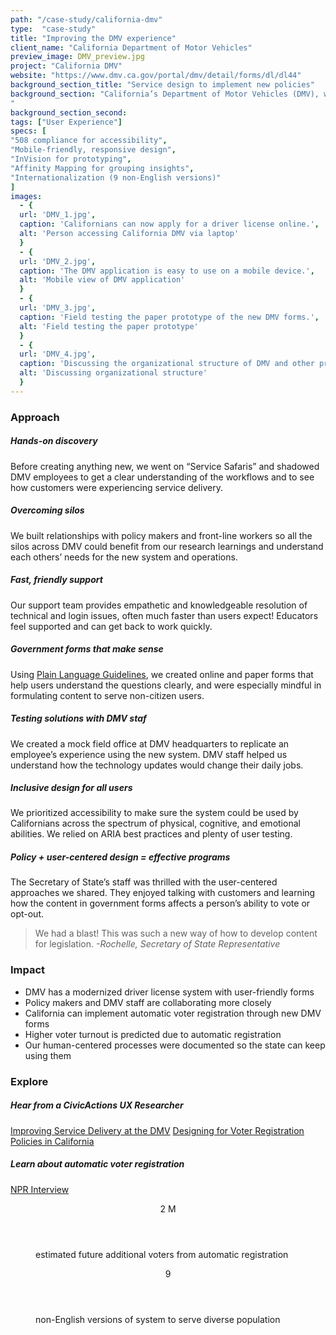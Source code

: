 ```yaml
---
path: "/case-study/california-dmv"
type:  "case-study"
title: "Improving the DMV experience"
client_name: "California Department of Motor Vehicles"
preview_image: DMV_preview.jpg
project: "California DMV"
website: "https://www.dmv.ca.gov/portal/dmv/detail/forms/dl/dl44"
background_section_title: "Service design to implement new policies"
background_section: "California’s Department of Motor Vehicles (DMV), which serves 1.8 million people every month, was tasked with implementing a new law that would automatically register people to vote when they got a driver license. Forms needed to be updated to reflect the new policy and the system needed to be modernized to include an online option for license registration. We worked with the DMV to help them figure out how the new software systems would affect business workflows and front-line staff, and how California’s diverse population would understand and respond to the online forms. There was also a need to redesign the opt-out voter registration option in a way that respected sensitivities concerning the many undocumented immigrants in the state. 
"
background_section_second: 
tags: ["User Experience"]
specs: [
"508 compliance for accessibility",
"Mobile-friendly, responsive design",
"InVision for prototyping", 
"Affinity Mapping for grouping insights", 
"Internationalization (9 non-English versions)"
]
images:
  - {
  url: 'DMV_1.jpg', 
  caption: 'Californians can now apply for a driver license online.', 
  alt: 'Person accessing California DMV via laptop'
  }
  - {
  url: 'DMV_2.jpg', 
  caption: 'The DMV application is easy to use on a mobile device.', 
  alt: 'Mobile view of DMV application'
  }
  - {
  url: 'DMV_3.jpg', 
  caption: 'Field testing the paper prototype of the new DMV forms.', 
  alt: 'Field testing the paper prototype'
  }
  - {
  url: 'DMV_4.jpg', 
  caption: 'Discussing the organizational structure of DMV and other project stakeholders.', 
  alt: 'Discussing organizational structure'
  }
---
```


### Approach

##### Hands-on discovery
Before creating anything new, we went on “Service Safaris” and shadowed DMV employees to get a clear understanding of the workflows and to see how customers were experiencing service delivery.

##### Overcoming silos
We built relationships with policy makers and front-line workers so all the silos across DMV could benefit from our research learnings and understand each others’ needs for the new system and operations.
##### Fast, friendly support
Our support team provides empathetic and knowledgeable resolution of technical and login issues, often much faster than users expect! Educators feel supported and can get back to work quickly.

##### Government forms that make sense
Using [Plain Language Guidelines](https://www.plainlanguage.gov/), we created online and paper forms that help users understand the questions clearly, and were especially mindful in formulating content to serve non-citizen users.

##### Testing solutions with DMV staf
We created a mock field office at DMV headquarters to replicate an employee’s experience using the new system. DMV staff helped us understand how the technology updates would change their daily jobs.

##### Inclusive design for all users
We prioritized accessibility to make sure the system could be used by Californians across the spectrum of physical, cognitive, and emotional abilities. We relied on ARIA best practices and plenty of user testing.

##### Policy + user-centered design = effective programs
The Secretary of State’s staff was thrilled with the user-centered approaches we shared. They enjoyed talking with customers and learning how the content in government forms affects a person’s ability to vote or opt-out.

<blockquote>
We had a blast! This was such a new way of how to develop content for legislation.
<cite> -Rochelle, Secretary of State Representative </cite>
</blockquote>

### Impact
* DMV has a modernized driver license system with user-friendly forms
* Policy makers and DMV staff are collaborating more closely
* California can implement automatic voter registration through new DMV forms
* Higher voter turnout is predicted due to automatic registration
* Our human-centered processes were documented so the state can keep using them


### Explore
##### Hear from a CivicActions UX Researcher
[Improving Service Delivery at the DMV](https://rachelkroft.myportfolio.com/dmv-ux)
[Designing for Voter Registration Policies in California](https://rachelkroft.myportfolio.com/dmv-ux) 

##### Learn about automatic voter registration
[NPR Interview](https://one.npr.org/?sharedMediaId=603693118:603693119)
 
<figure>
  <div> 
    <header>2 M</header>
    <p>estimated future additional
    voters from automatic registration
<p>
  </div>
  <div> 
      <header>9</header>
      <p>non-English versions of system
      to serve diverse population
<p>
  </div>
</figure>
